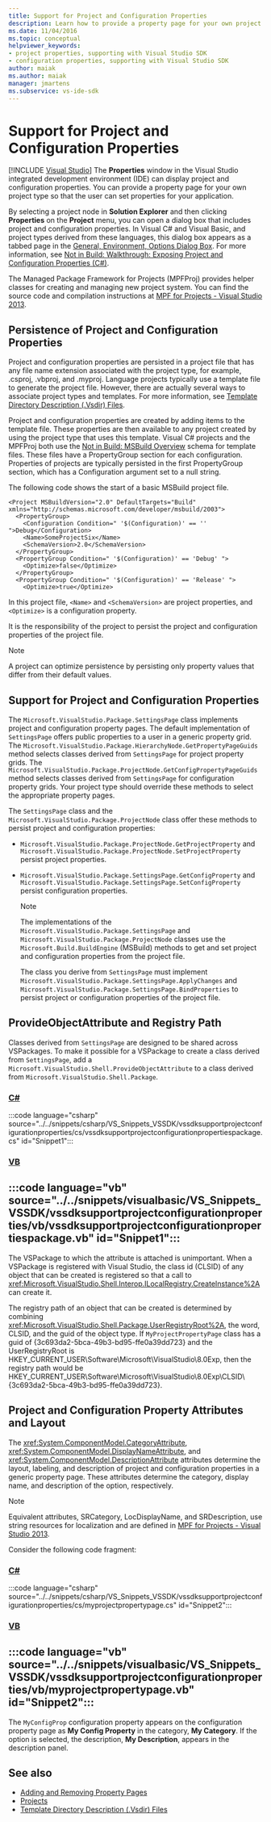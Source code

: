 ```yaml
---
title: Support for Project and Configuration Properties
description: Learn how to provide a property page for your own project type in the Visual Studio IDE, which can display project and configuration extended properties.
ms.date: 11/04/2016
ms.topic: conceptual
helpviewer_keywords:
- project properties, supporting with Visual Studio SDK
- configuration properties, supporting with Visual Studio SDK
author: maiak
ms.author: maiak
manager: jmartens
ms.subservice: vs-ide-sdk
---
```

# Support for Project and Configuration Properties

 [!INCLUDE [Visual Studio](~/includes/applies-to-version/vs-windows-only.md)]
The **Properties** window in the Visual Studio integrated development environment (IDE) can display project and configuration properties. You can provide a property page for your own project type so that the user can set properties for your application.

 By selecting a project node in **Solution Explorer** and then clicking **Properties** on the **Project** menu, you can open a dialog box that includes project and configuration properties. In Visual C# and Visual Basic, and project types derived from these languages, this dialog box appears as a tabbed page in the [General, Environment, Options Dialog Box](../../ide/reference/general-environment-options-dialog-box.md). For more information, see [Not in Build: Walkthrough: Exposing Project and Configuration Properties (C#)](/previous-versions/bb166517(v=vs.100)).

 The Managed Package Framework for Projects (MPFProj) provides helper classes for creating and managing new project system. You can find the source code and compilation instructions at [MPF for Projects - Visual Studio 2013](https://github.com/tunnelvisionlabs/MPFProj10).

## Persistence of Project and Configuration Properties
 Project and configuration properties are persisted in a project file that has any file name extension associated with the project type, for example, .csproj, .vbproj, and .myproj. Language projects typically use a template file to generate the project file. However, there are actually several ways to associate project types and templates. For more information, see [Template Directory Description (.Vsdir) Files](../../extensibility/internals/template-directory-description-dot-vsdir-files.md).

 Project and configuration properties are created by adding items to the template file. These properties are then available to any project created by using the project type that uses this template. Visual C# projects and the MPFProj both use the [Not in Build: MSBuild Overview](/previous-versions/visualstudio/visual-studio-2008/ms171452(v=vs.90)) schema for template files. These files have a PropertyGroup section for each configuration. Properties of projects are typically persisted in the first PropertyGroup section, which has a Configuration argument set to a null string.

 The following code shows the start of a basic MSBuild project file.

```
<Project MSBuildVersion="2.0" DefaultTargets="Build" xmlns="http://schemas.microsoft.com/developer/msbuild/2003">
  <PropertyGroup>
    <Configuration Condition=" '$(Configuration)' == '' ">Debug</Configuration>
    <Name>SomeProjectSix</Name>
    <SchemaVersion>2.0</SchemaVersion>
  </PropertyGroup>
  <PropertyGroup Condition=" '$(Configuration)' == 'Debug' ">
    <Optimize>false</Optimize>
  </PropertyGroup>
  <PropertyGroup Condition=" '$(Configuration)' == 'Release' ">
    <Optimize>true</Optimize>
```

 In this project file, `<Name>` and `<SchemaVersion>` are project properties, and `<Optimize>` is a configuration property.

 It is the responsibility of the project to persist the project and configuration properties of the project file.

> [!NOTE]
> A project can optimize persistence by persisting only property values that differ from their default values.

## Support for Project and Configuration Properties
 The `Microsoft.VisualStudio.Package.SettingsPage` class implements project and configuration property pages. The default implementation of `SettingsPage` offers public properties to a user in a generic property grid. The `Microsoft.VisualStudio.Package.HierarchyNode.GetPropertyPageGuids` method selects classes derived from `SettingsPage` for project property grids. The `Microsoft.VisualStudio.Package.ProjectNode.GetConfigPropertyPageGuids` method selects classes derived from `SettingsPage` for configuration property grids. Your project type should override these methods to select the appropriate property pages.

 The `SettingsPage` class and the `Microsoft.VisualStudio.Package.ProjectNode` class offer these methods to persist project and configuration properties:

- `Microsoft.VisualStudio.Package.ProjectNode.GetProjectProperty` and `Microsoft.VisualStudio.Package.ProjectNode.SetProjectProperty` persist project properties.

- `Microsoft.VisualStudio.Package.SettingsPage.GetConfigProperty` and `Microsoft.VisualStudio.Package.SettingsPage.SetConfigProperty` persist configuration properties.

  > [!NOTE]
  > The implementations of the `Microsoft.VisualStudio.Package.SettingsPage` and `Microsoft.VisualStudio.Package.ProjectNode` classes use the `Microsoft.Build.BuildEngine` (MSBuild) methods to get and set project and configuration properties from the project file.

  The class you derive from `SettingsPage` must implement `Microsoft.VisualStudio.Package.SettingsPage.ApplyChanges` and `Microsoft.VisualStudio.Package.SettingsPage.BindProperties` to persist project or configuration properties of the project file.

## ProvideObjectAttribute and Registry Path
 Classes derived from `SettingsPage` are designed to be shared across VSPackages. To make it possible for a VSPackage to create a class derived from `SettingsPage`, add a `Microsoft.VisualStudio.Shell.ProvideObjectAttribute` to a class derived from `Microsoft.VisualStudio.Shell.Package`.

 ### [C#](#tab/csharp)
 :::code language="csharp" source="../../snippets/csharp/VS_Snippets_VSSDK/vssdksupportprojectconfigurationproperties/cs/vssdksupportprojectconfigurationpropertiespackage.cs" id="Snippet1":::

 ### [VB](#tab/vb)
 :::code language="vb" source="../../snippets/visualbasic/VS_Snippets_VSSDK/vssdksupportprojectconfigurationproperties/vb/vssdksupportprojectconfigurationpropertiespackage.vb" id="Snippet1":::
 ---

 The VSPackage to which the attribute is attached is unimportant. When a VSPackage is registered with Visual Studio, the class id (CLSID) of any object that can be created is registered so that a call to <xref:Microsoft.VisualStudio.Shell.Interop.ILocalRegistry.CreateInstance%2A> can create it.

 The registry path of an object that can be created is determined by combining <xref:Microsoft.VisualStudio.Shell.Package.UserRegistryRoot%2A>, the word, CLSID, and the guid of the object type. If `MyProjectPropertyPage` class has a guid of {3c693da2-5bca-49b3-bd95-ffe0a39dd723} and the UserRegistryRoot is HKEY_CURRENT_USER\Software\Microsoft\VisualStudio\8.0Exp, then the registry path would be HKEY_CURRENT_USER\Software\Microsoft\VisualStudio\8.0Exp\CLSID\\{3c693da2-5bca-49b3-bd95-ffe0a39dd723}.

## Project and Configuration Property Attributes and Layout
 The <xref:System.ComponentModel.CategoryAttribute>, <xref:System.ComponentModel.DisplayNameAttribute>, and <xref:System.ComponentModel.DescriptionAttribute> attributes determine the layout, labeling, and description of project and configuration properties in a generic property page. These attributes determine the category, display name, and description of the option, respectively.

> [!NOTE]
> Equivalent attributes, SRCategory, LocDisplayName, and SRDescription, use string resources for localization and are defined in [MPF for Projects - Visual Studio 2013](https://github.com/tunnelvisionlabs/MPFProj10).

 Consider the following code fragment:

 ### [C#](#tab/csharp)
 :::code language="csharp" source="../../snippets/csharp/VS_Snippets_VSSDK/vssdksupportprojectconfigurationproperties/cs/myprojectpropertypage.cs" id="Snippet2":::

 ### [VB](#tab/vb)
 :::code language="vb" source="../../snippets/visualbasic/VS_Snippets_VSSDK/vssdksupportprojectconfigurationproperties/vb/myprojectpropertypage.vb" id="Snippet2":::
 ---

 The `MyConfigProp` configuration property appears on the configuration property page as **My Config Property** in the category, **My Category**. If the option is selected, the description, **My Description**, appears in the description panel.

## See also
- [Adding and Removing Property Pages](../../extensibility/adding-and-removing-property-pages.md)
- [Projects](../../extensibility/internals/projects.md)
- [Template Directory Description (.Vsdir) Files](../../extensibility/internals/template-directory-description-dot-vsdir-files.md)